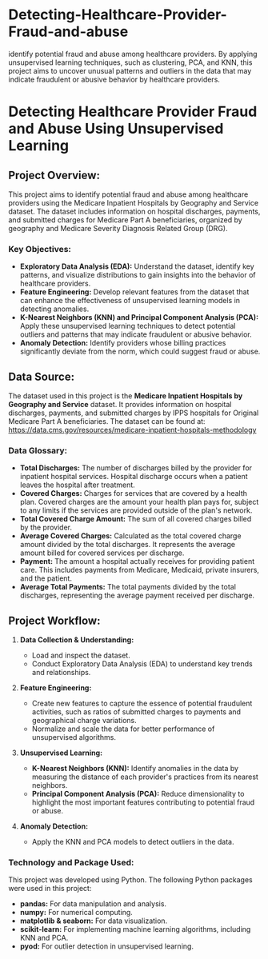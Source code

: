 # Detecting-Healthcare-Provider-Fraud-and-abuse
identify potential fraud and abuse among healthcare providers. By applying unsupervised learning techniques, such as clustering, PCA, and KNN, this project aims to uncover unusual patterns and outliers in the data that may indicate fraudulent or abusive behavior by healthcare providers.


# Detecting Healthcare Provider Fraud and Abuse Using Unsupervised Learning

## Project Overview:
This project aims to identify potential fraud and abuse among healthcare providers using the Medicare Inpatient Hospitals by Geography and Service dataset. The dataset includes information on hospital discharges, payments, and submitted charges for Medicare Part A beneficiaries, organized by geography and Medicare Severity Diagnosis Related Group (DRG).

### Key Objectives:
- **Exploratory Data Analysis (EDA):** Understand the dataset, identify key patterns, and visualize distributions to gain insights into the behavior of healthcare providers.
- **Feature Engineering:** Develop relevant features from the dataset that can enhance the effectiveness of unsupervised learning models in detecting anomalies.
- **K-Nearest Neighbors (KNN) and Principal Component Analysis (PCA):** Apply these unsupervised learning techniques to detect potential outliers and patterns that may indicate fraudulent or abusive behavior.
- **Anomaly Detection:** Identify providers whose billing practices significantly deviate from the norm, which could suggest fraud or abuse.

## Data Source:
The dataset used in this project is the **Medicare Inpatient Hospitals by Geography and Service** dataset. It provides information on hospital discharges, payments, and submitted charges by IPPS hospitals for Original Medicare Part A beneficiaries. The dataset can be found at: https://data.cms.gov/resources/medicare-inpatient-hospitals-methodology 

### Data Glossary:
- **Total Discharges:** The number of discharges billed by the provider for inpatient hospital services. Hospital discharge occurs when a patient leaves the hospital after treatment.
- **Covered Charges:** Charges for services that are covered by a health plan. Covered charges are the amount your health plan pays for, subject to any limits if the services are provided outside of the plan's network.
- **Total Covered Charge Amount:** The sum of all covered charges billed by the provider.
- **Average Covered Charges:** Calculated as the total covered charge amount divided by the total discharges. It represents the average amount billed for covered services per discharge.
- **Payment:** The amount a hospital actually receives for providing patient care. This includes payments from Medicare, Medicaid, private insurers, and the patient.
- **Average Total Payments:** The total payments divided by the total discharges, representing the average payment received per discharge.

## Project Workflow:

1. **Data Collection & Understanding:**
   - Load and inspect the dataset.
   - Conduct Exploratory Data Analysis (EDA) to understand key trends and relationships. 

2. **Feature Engineering:**
   - Create new features to capture the essence of potential fraudulent activities, such as ratios of submitted charges to payments and geographical charge variations.
   - Normalize and scale the data for better performance of unsupervised algorithms.

3. **Unsupervised Learning:**
   - **K-Nearest Neighbors (KNN):** Identify anomalies in the data by measuring the distance of each provider's practices from its nearest neighbors.
   - **Principal Component Analysis (PCA):** Reduce dimensionality to highlight the most important features contributing to potential fraud or abuse.

4. **Anomaly Detection:**
   - Apply the KNN and PCA models to detect outliers in the data.

### Technology and Package Used:
This project was developed using Python. The following Python packages were used in this project:
- **pandas:** For data manipulation and analysis.
- **numpy:** For numerical computing.
- **matplotlib & seaborn:** For data visualization.
- **scikit-learn:** For implementing machine learning algorithms, including KNN and PCA.
- **pyod:** For outlier detection in unsupervised learning.

